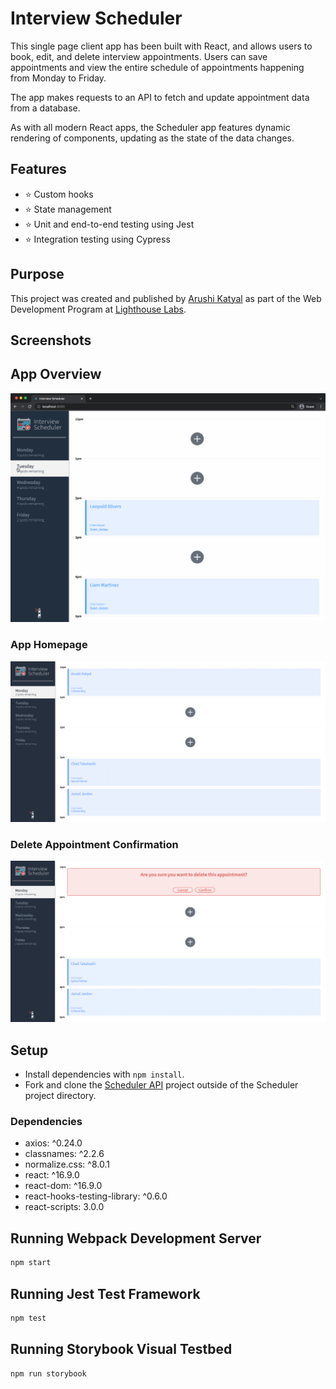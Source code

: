 # Interview Scheduler

This single page client app has been built with React, and allows users to book, edit, and delete interview appointments. Users can save appointments and view the entire schedule of appointments happening from Monday to Friday.

The app makes requests to an API to fetch and update appointment data from a database.

As with all modern React apps, the Scheduler app features dynamic rendering of components, updating as the state of the data changes.

## Features
- ⭐ Custom hooks
- ⭐ State management
- ⭐ Unit and end-to-end testing using Jest
- ⭐ Integration testing using Cypress

## Purpose
This project was created and published by [Arushi Katyal](https://github.com/katy-arushi) as part of the Web Development Program at [Lighthouse Labs](https://www.lighthouselabs.ca/).

## Screenshots
## App Overview
!["scheduler overview gif"](https://github.com/katy-arushi/scheduler/blob/master/public/images/screenshots/scheduler_gif.gif?raw=true)

### App Homepage
!["scheduler homepage"](https://github.com/katy-arushi/scheduler/blob/master/public/images/screenshots/homepage.png?raw=true)
### Delete Appointment Confirmation
!["scheduler delete appointment"](https://github.com/katy-arushi/scheduler/blob/master/public/images/screenshots/delete_apt.png?raw=true)

## Setup

- Install dependencies with `npm install`.
- Fork and clone the [Scheduler API](https://github.com/lighthouse-labs/scheduler-api) project outside of the Scheduler project directory.

### Dependencies
- axios: ^0.24.0
- classnames: ^2.2.6
- normalize.css: ^8.0.1
- react: ^16.9.0
- react-dom: ^16.9.0
- react-hooks-testing-library: ^0.6.0
- react-scripts: 3.0.0

## Running Webpack Development Server

```sh
npm start
```
## Running Jest Test Framework

```sh
npm test
```
## Running Storybook Visual Testbed

```sh
npm run storybook
```
